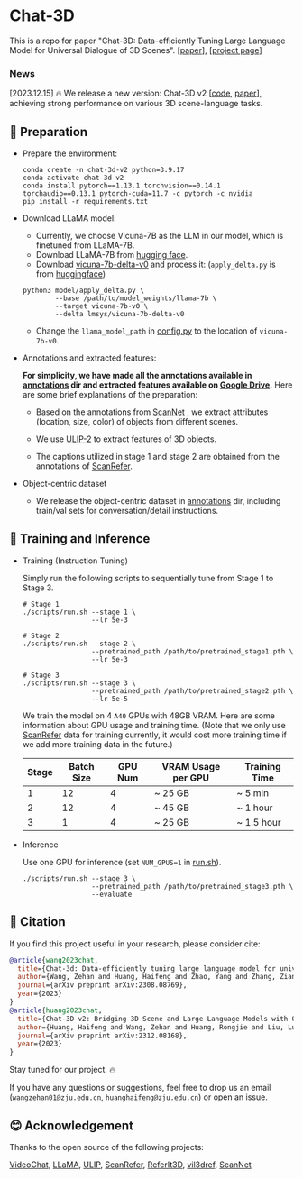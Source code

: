 # Chat-3D 

This is a repo for paper "Chat-3D: Data-efficiently Tuning Large Language Model for Universal Dialogue of 3D Scenes". 
[[paper](https://arxiv.org/abs/2308.08769)], [[project page](https://chat-3d.github.io/)]

### News

[2023.12.15] 🔥 We release a new version: Chat-3D v2 [[code](https://github.com/Chat-3D/Chat-3D-v2), [paper](https://arxiv.org/abs/2312.08168)], achieving strong performance on various 3D scene-language tasks.

## 🔨 Preparation

- Prepare the environment:

  ```shell
  conda create -n chat-3d-v2 python=3.9.17
  conda activate chat-3d-v2
  conda install pytorch==1.13.1 torchvision==0.14.1 torchaudio==0.13.1 pytorch-cuda=11.7 -c pytorch -c nvidia
  pip install -r requirements.txt
  ```
  
- Download LLaMA model:
  - Currently, we choose 
Vicuna-7B as the LLM in our model, which is finetuned from LLaMA-7B.
  - Download LLaMA-7B from [hugging face](https://huggingface.co/decapoda-research/llama-7b-hf).
  - Download [vicuna-7b-delta-v0](https://huggingface.co/lmsys/vicuna-7b-delta-v0) and process it: (`apply_delta.py` is from [huggingface](https://huggingface.co/CarperAI/stable-vicuna-13b-delta/raw/main/apply_delta.py))
  
  ```shell
  python3 model/apply_delta.py \
          --base /path/to/model_weights/llama-7b \
          --target vicuna-7b-v0 \
          --delta lmsys/vicuna-7b-delta-v0
  ```

  - Change the `llama_model_path` in [config.py](./scripts/config.py) to the location of `vicuna-7b-v0`.
  

- Annotations and extracted features:

  **For simplicity, we have made all the annotations available in [annotations](./annotations) dir and extracted features available on [Google Drive](https://drive.google.com/drive/folders/1jQQFHeazZQpxKXFZXonrTu2HYSJRlA6T?usp=sharing).** Here are some brief explanations of the preparation:

  - Based on the annotations from [ScanNet](https://github.com/ScanNet/ScanNet) , we extract attributes (location, size, color) of objects from different scenes. 
  
  - We use [ULIP-2](https://github.com/salesforce/ULIP) to extract features of 3D objects. 
  
  - The captions utilized in stage 1 and stage 2 are obtained from the annotations of [ScanRefer](https://github.com/daveredrum/ScanRefer).
  
  
- Object-centric dataset

  - We release the object-centric dataset in [annotations](./annotations) dir, including train/val sets for conversation/detail instructions.

## 🤖 Training and Inference

- Training (Instruction Tuning)
  
  Simply run the following scripts to sequentially tune from Stage 1 to Stage 3. 
  
  ```shell
  # Stage 1
  ./scripts/run.sh --stage 1 \
                   --lr 5e-3
  
  # Stage 2
  ./scripts/run.sh --stage 2 \
                   --pretrained_path /path/to/pretrained_stage1.pth \
                   --lr 5e-3
  
  # Stage 3
  ./scripts/run.sh --stage 3 \
                   --pretrained_path /path/to/pretrained_stage2.pth \
                   --lr 5e-5
  ```
  
  We train the model on 4 `A40` GPUs with 48GB VRAM. Here are some information about GPU usage and training time. (Note that we only use [ScanRefer](https://github.com/daveredrum/ScanRefer) data for training currently, it would cost more training time if we add more training data in the future.)
  
  | Stage | Batch Size | GPU Num | VRAM Usage per GPU | Training Time |
  | --- | --- | --- | --- | --- |
  | 1 | 12 | 4 | ~ 25 GB | ~ 5 min |
  | 2 | 12 | 4 | ~ 45 GB | ~ 1 hour |
  | 3 | 1 | 4 | ~ 25 GB | ~ 1.5 hour |

- Inference
  
  Use one GPU for inference (set `NUM_GPUS=1` in [run.sh](./scripts/run.sh)).
  ```shell
  ./scripts/run.sh --stage 3 \
                   --pretrained_path /path/to/pretrained_stage3.pth \
                   --evaluate
  ```

## 📄 Citation

If you find this project useful in your research, please consider cite:
```BibTeX
@article{wang2023chat,
  title={Chat-3d: Data-efficiently tuning large language model for universal dialogue of 3d scenes},
  author={Wang, Zehan and Huang, Haifeng and Zhao, Yang and Zhang, Ziang and Zhao, Zhou},
  journal={arXiv preprint arXiv:2308.08769},
  year={2023}
}
@article{huang2023chat,
  title={Chat-3D v2: Bridging 3D Scene and Large Language Models with Object Identifiers},
  author={Huang, Haifeng and Wang, Zehan and Huang, Rongjie and Liu, Luping and Cheng, Xize and Zhao, Yang and Jin, Tao and Zhao, Zhou},
  journal={arXiv preprint arXiv:2312.08168},
  year={2023}
}
```

Stay tuned for our project. 🔥

If you have any questions or suggestions, feel free to drop us an email (`wangzehan01@zju.edu.cn`, `huanghaifeng@zju.edu.cn`) or open an issue.

## 😊 Acknowledgement

Thanks to the open source of the following projects:

[VideoChat](https://github.com/OpenGVLab/Ask-Anything/tree/main/video_chat), [LLaMA](https://github.com/facebookresearch/llama), [ULIP](https://github.com/salesforce/ULIP), [ScanRefer](https://github.com/daveredrum/ScanRefer), [ReferIt3D](https://github.com/referit3d/referit3d), [vil3dref](https://github.com/cshizhe/vil3dref), [ScanNet](https://github.com/ScanNet/ScanNet) 